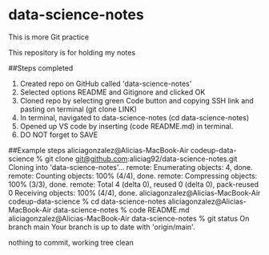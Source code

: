 # data-science-notes
This is more Git practice

This repository is for holding my notes

##Steps completed
1. Created repo on GitHub called 'data-science-notes'
2. Selected options README and Gitignore and clicked OK
3. Cloned repo by selecting green Code button and copying SSH link and pasting on terminal (git clone LINK)
4. In terminal, navigated to data-science-notes (cd data-science-notes)
5. Opened up VS code by inserting (code README.md) in terminal.
6. DO NOT forget to SAVE

##Example steps
aliciagonzalez@Alicias-MacBook-Air codeup-data-science % git clone git@github.com:aliciag92/data-science-notes.git
Cloning into 'data-science-notes'...
remote: Enumerating objects: 4, done.
remote: Counting objects: 100% (4/4), done.
remote: Compressing objects: 100% (3/3), done.
remote: Total 4 (delta 0), reused 0 (delta 0), pack-reused 0
Receiving objects: 100% (4/4), done.
aliciagonzalez@Alicias-MacBook-Air codeup-data-science % cd data-science-notes 
aliciagonzalez@Alicias-MacBook-Air data-science-notes % code README.md
aliciagonzalez@Alicias-MacBook-Air data-science-notes % git status
On branch main
Your branch is up to date with 'origin/main'.

nothing to commit, working tree clean
